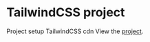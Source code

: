 # TailwindCSS project

Project setup TailwindCSS cdn
View the [project](https://sksamassa.github.io/login-modal/).
